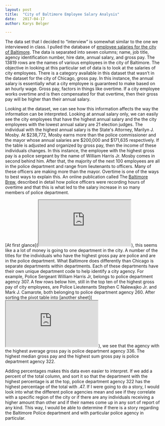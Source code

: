 ```yaml
---
layout: post
title:  "City of Baltimore Employee Salary Analysis"
date:   2017-04-17
author: Karys Belger

---
```

The data set that I decided to “interview” is somewhat similar to the one we interviewed in class. I pulled the database of [employee salaries for the city of Baltimore](https://data.baltimorecity.gov/City-Government/Baltimore-City-Employee-Salaries-FY2016/65ac-s4v5/data). The data is separated into seven columns; name, job title, agency identification number, hire date, annual salary, and gross pay. The 13819 rows are the names of various employees in the city of Baltimore. The objective in looking at this particular set of data is to look at the salaries of city employees. There is a category available in this dataset that wasn’t in the dataset for the city of Chicago, gross pay. In this instance, the annual salary is essentially what a city employee is guaranteed to make based on an hourly wage. Gross pay, factors in things like overtime. If a city employee works overtime and is then compensated for that overtime, then their gross pay will be higher than their annual salary.

Looking at the dataset, we can see how this information affects the way the information can be interpreted. Looking at annual salary only, we can easily see the city employees that have the highest annual salary and the the city employees with the lowest annual salary are 21 election judges. The individual with the highest annual salary is the State's Attorney, Marilyn J. Mosby. At  $238,772, Mosby earns more than the police commissioner and the mayor whose annual salaries are $200,000 and $171,635 respectively. If the table is adjusted and organized by gross pay, then the income of these individuals changes. In this instance, the employee with the highest gross pay is a police sergeant by the name of William Harris Jr. Mosby comes in second behind him. After that, the majority of the next 100 employees are all in the police department and range from lieutenants to officers. Many of these officers are making more than the mayor. Overtime is one of the ways to best ways to explain this. An online publication called The [Baltimore Brew](https://baltimorebrew.com/2017/03/09/how-do-scores-of-police-officers-out-earn-the-mayor-overtime-and-lots-of-it/), described in detail how police officers were recording hours of overtime and that this is what led to the salary increase in so many members of police department.

[At first glance](<iframe src="https://docs.google.com/spreadsheets/d/17iksymhxI8OZYGSoY94gcM1J2T7leUt2AinK4GyTl2E/pubhtml?gid=698358859&amp;single=true&amp;widget=true&amp;headers=false"></iframe>), this seems like a a lot of money is going to one department in the city. A number of the titles for the individuals who have the highest gross pay are police and are in the police department. What Baltimore does differently than Chicago is separate departments within departments. Each of these departments have their own unique department code to help identify a city agency. For example, Police Sergeant William Harris Jr, belongs to police department agency 307. A few rows below him, still in the top ten of the highest gross pay of city employees, are Police Lieutenants Stephen C Nalewajko Jr. and Mark J. Camarote, both belonging to police department agency 260. After sorting the pivot table into [another sheet](<iframe src="https://docs.google.com/spreadsheets/d/17iksymhxI8OZYGSoY94gcM1J2T7leUt2AinK4GyTl2E/pubhtml?gid=803304976&amp;single=true&amp;widget=true&amp;headers=false"></iframe>), we see that the agency with the highest average gross pay is police department agency 336. The highest median gross pay and the highest sum gross pay is  police department agency 322.

Adding percentages makes this data even easier to interpret. If we add a percent of the total column, and sort it so that the department with the highest percentage is at the top, police department agency 322 has the highest percentage of the total with .47. If I were going to do a story, I would look into what the different police agencies mean and see if they correlate with a specific region of the city or if there are any individuals receiving a higher amount than other and if their names come up in any sort of report of any kind. This way, I would be able to determine if there is a story regarding the Baltimore Police department and with  particular police agency in particular.
